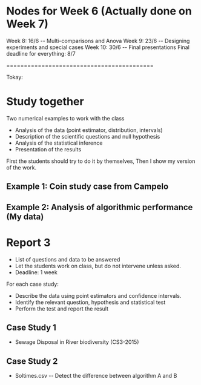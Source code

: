 Nodes for Week 6 (Actually done on Week 7)
==========================================

Week 8: 16/6 -- Multi-comparisons and Anova
Week 9: 23/6 -- Designing experiments and special cases
Week 10: 30/6 -- Final presentations 
Final deadline for everything: 8/7


==========================================

Tokay:
# Study together
Two numerical examples to work with the class
- Analysis of the data (point estimator, distribution, intervals)
- Description of the scientific questions and null hypothesis
- Analysis of the statistical inference
- Presentation of the results

First the students should try to do it by themselves, 
Then I show my version of the work.

## Example 1: Coin study case from Campelo
## Example 2: Analysis of algorithmic performance (My data)


# Report 3
- List of questions and data to be answered
- Let the students work on class, but do not intervene unless asked.
- Deadline: 1 week

For each case study:
- Describe the data using point estimators and confidence intervals.
- Identify the relevant question, hypothesis and statistical test
- Perform the test and report the result

## Case Study 1
- Sewage Disposal in River biodiversity (CS3-2015)

## Case Study 2
- Soltimes.csv -- Detect the difference between algorithm A and B



